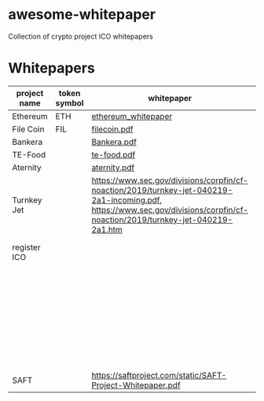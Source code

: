 # awesome-whitepaper
Collection of crypto project ICO whitepapers

# Whitepapers
| project name | token symbol | whitepaper | site |
|---|---|---|---|
| Ethereum| ETH| [ethereum_whitepaper](https://ethereum.org/en/whitepaper/) | [ethereum.org](https://ethereum.org/)|
|File Coin| FIL| [filecoin.pdf](filecoin.pdf) | [filecoin.io](https://filecoin.io/)|
|Bankera|| [Bankera.pdf](https://cryptorating.eu/whitepapers/Bankera/Bankera_whitepaper.pdf) | [bankera.com](https://bankera.com/)|
|TE-Food|| [te-food.pdf](https://www.allcryptowhitepapers.com/te-food-whitepaper/) | [te-food.com](https://te-food.com/)|
|Aternity|| [aternity.pdf](https://whitepaper.io/document/14/aeternity-whitepaper) | [aternity.com](https://aeternity.com/)|
|Turnkey Jet||https://www.sec.gov/divisions/corpfin/cf-noaction/2019/turnkey-jet-040219-2a1-incoming.pdf, https://www.sec.gov/divisions/corpfin/cf-noaction/2019/turnkey-jet-040219-2a1.htm| [turnkeyjet.com](https://www.turnkeyjet.com/) | 
|register ICO||| https://medium.com/@cryptolawyersco/can-you-register-your-ico-with-sec-ddea3f9be926 |
|||| https://www.velvetech.com/blog/how-to-launch-a-successful-ico/ |
|||| https://medium.com/swlh/how-to-launch-an-initial-coin-offering-7fa000ba3f59 |
|||| https://www.investopedia.com/terms/s/simple-agreement-future-tokens-saft.asp |
|||| https://cointelegraph.com/news/the-death-of-the-ico-has-the-us-sec-closed-the-global-window-on-new-tokens |
|SAFT||https://saftproject.com/static/SAFT-Project-Whitepaper.pdf|https://saftproject.com/| 
